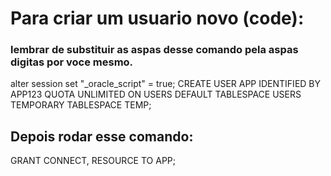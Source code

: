 # Para criar um usuario novo (code):
### lembrar de substituir as aspas desse comando pela aspas digitas por voce mesmo.
alter session set "_oracle_script" = true;
CREATE USER APP IDENTIFIED BY APP123
QUOTA UNLIMITED ON USERS
DEFAULT TABLESPACE USERS
TEMPORARY TABLESPACE TEMP;

## Depois rodar esse comando:

GRANT CONNECT, RESOURCE TO APP;
